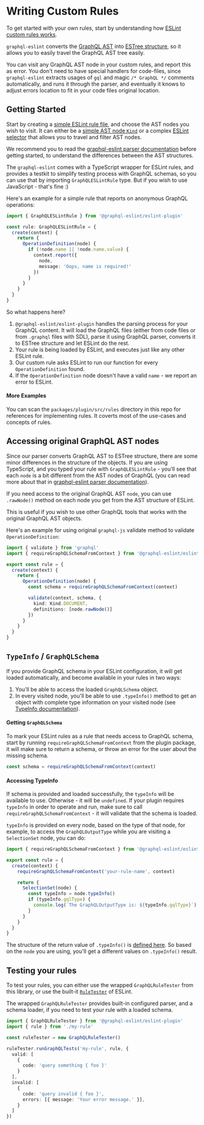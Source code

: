 # Writing Custom Rules

To get started with your own rules, start by understanding how [ESLint custom rules works](https://eslint.org/docs/developer-guide/working-with-rules).

`graphql-eslint` converts the [GraphQL AST](https://graphql.org/graphql-js/language) into [ESTree structure](https://github.com/estree/estree), so it allows you to easily travel the GraphQL AST tree easily.

You can visit any GraphQL AST node in your custom rules, and report this as error. You don't need to have special handlers for code-files, since `graphql-eslint` extracts usages of `gql` and magic `/* GraphQL */` comments automatically, and runs it through the parser, and eventually it knows to adjust errors location to fit in your code files original location.

## Getting Started

Start by creating a [simple ESLint rule file](https://eslint.org/docs/developer-guide/working-with-rules), and choose the AST nodes you wish to visit. It can either be a [simple AST node `Kind`](https://github.com/graphql/graphql-js/blob/master/src/language/kinds.d.ts) or a complex [ESLint selector](https://eslint.org/docs/developer-guide/selectors) that allows you to travel and filter AST nodes.

We recommend you to read the [graphql-eslint parser documentation](parser.md) before getting started, to understand the differences between the AST structures.

The `graphql-eslint` comes with a TypeScript wrapper for ESLint rules, and provides a testkit to simplify testing process with GraphQL schemas, so you can use that by importing `GraphQLESLintRule` type. But if you wish to use JavaScript - that's fine :)

Here's an example for a simple rule that reports on anonymous GraphQL operations:

```ts
import { GraphQLESLintRule } from '@graphql-eslint/eslint-plugin'

const rule: GraphQLESLintRule = {
  create(context) {
    return {
      OperationDefinition(node) {
        if (!node.name || !node.name.value) {
          context.report({
            node,
            message: 'Oops, name is required!'
          })
        }
      }
    }
  }
}
```

So what happens here?

1. `@graphql-eslint/eslint-plugin` handles the parsing process for your GraphQL content. It will load the GraphQL files (either from code files or from `.graphql` files with SDL), parse it using GraphQL parser, converts it to ESTree structure and let ESLint do the rest.
1. Your rule is being loaded by ESLint, and executes just like any other ESLint rule.
1. Our custom rule asks ESLint to run our function for every `OperationDefinition` found.
1. If the `OperationDefinition` node doesn't have a valid `name` - we report an error to ESLint.

#### More Examples

You can scan the `packages/plugin/src/rules` directory in this repo for references for implementing rules. It coverts most of the use-cases and concepts of rules.

## Accessing original GraphQL AST nodes

Since our parser converts GraphQL AST to ESTree structure, there are some minor differences in the structure of the objects.
If you are using TypeScript, and you typed your rule with `GraphQLESLintRule` - you'll see that each `node` is a bit different from the AST nodes of GraphQL (you can read more about that in [graphql-eslint parser documentation](parser.md)).

If you need access to the original GraphQL AST `node`, you can use `.rawNode()` method on each node you get from the AST structure of ESLint.

This is useful if you wish to use other GraphQL tools that works with the original GraphQL AST objects.

Here's an example for using original `graphql-js` validate method to validate `OperationDefinition`:

```ts
import { validate } from 'graphql'
import { requireGraphQLSchemaFromContext } from '@graphql-eslint/eslint-plugin'

export const rule = {
  create(context) {
    return {
      OperationDefinition(node) {
        const schema = requireGraphQLSchemaFromContext(context)

        validate(context, schema, {
          kind: Kind.DOCUMENT,
          definitions: [node.rawNode()]
        })
      }
    }
  }
}
```

## `TypeInfo` / `GraphQLSchema`

If you provide GraphQL schema in your ESLint configuration, it will get loaded automatically, and become available in your rules in two ways:

1. You'll be able to access the loaded `GraphQLSchema` object.
2. In every visited node, you'll be able to use `.typeInfo()` method to get an object with complete type information on your visited node (see [TypeInfo documentation](https://graphql.org/graphql-js/utilities/#typeinfo)).

#### Getting `GraphQLSchema`

To mark your ESLint rules as a rule that needs access to GraphQL schema, start by running `requireGraphQLSchemaFromContext` from the plugin package, it will make sure to return a schema, or throw an error for the user about the missing schema.

```ts
const schema = requireGraphQLSchemaFromContext(context)
```

#### Accessing TypeInfo

If schema is provided and loaded successfully, the `typeInfo` will be available to use. Otherwise - it will be `undefined`.
If your plugin requires `typeInfo` in order to operate and run, make sure to call `requireGraphQLSchemaFromContext` - it will validate that the schema is loaded.

`typeInfo` is provided on every node, based on the type of that node, for example, to access the `GraphQLOutputType` while you are visiting a `SelectionSet` node, you can do:

```ts
import { requireGraphQLSchemaFromContext } from '@graphql-eslint/eslint-plugin'

export const rule = {
  create(context) {
    requireGraphQLSchemaFromContext('your-rule-name', context)

    return {
      SelectionSet(node) {
        const typeInfo = node.typeInfo()
        if (typeInfo.gqlType) {
          console.log(`The GraphQLOutputType is: ${typeInfo.gqlType}`)
        }
      }
    }
  }
}
```

The structure of the return value of `.typeInfo()` is [defined here](https://github.com/B2o5T/graphql-eslint/blob/master/packages/plugin/src/estree-parser/converter.ts#L63-L71). So based on the `node` you are using, you'll get a different values on `.typeInfo()` result.

## Testing your rules

To test your rules, you can either use the wrapped `GraphQLRuleTester` from this library, or use the built-it [`RuleTester`](https://eslint.org/docs/developer-guide/working-with-rules#rule-unit-tests) of ESLint.

The wrapped `GraphQLRuleTester` provides built-in configured parser, and a schema loader, if you need to test your rule with a loaded schema.

```ts
import { GraphQLRuleTester } from '@graphql-eslint/eslint-plugin'
import { rule } from './my-rule'

const ruleTester = new GraphQLRuleTester()

ruleTester.runGraphQLTests('my-rule', rule, {
  valid: [
    {
      code: 'query something { foo }'
    }
  ],
  invalid: [
    {
      code: 'query invalid { foo }',
      errors: [{ message: 'Your error message.' }],
    }
  ]
})
```

